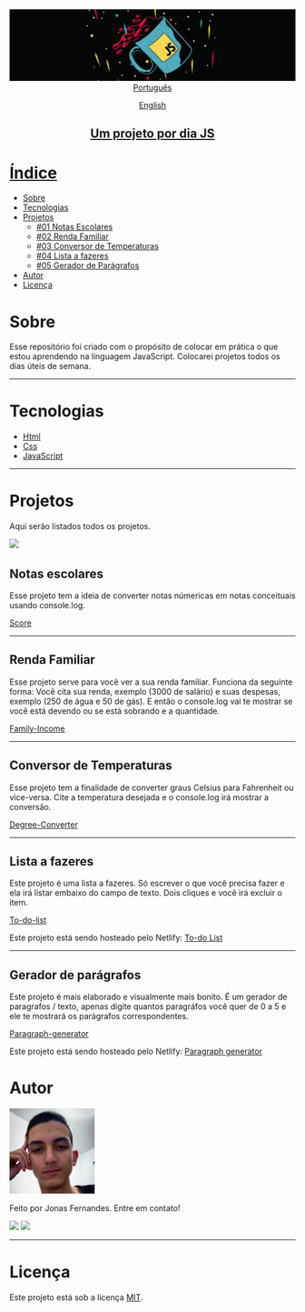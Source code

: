 <img src="img/Screenshot%20from%202021-03-15%2011-23-59.png">

<div align="center"> 
<a href="https://github.com/jonasmfernandes/one-project-per-day-js/blob/main/readme-pt.md">Português</p> 
<a href="https://github.com/jonasmfernandes/one-project-per-day-js/blob/main/readme.md" target="_blank">English</p>
</div>

<h2 align="center">Um projeto por dia JS</h1>

# Índice
   * [Sobre](#sobre)
   * [Tecnologias](#tecnologias)
   * [Projetos](#projetos)
     * [#01 Notas Escolares](#notas-escolares)
     * [#02 Renda Familiar](#renda-familiar)
     * [#03 Conversor de Temperaturas](#conversor-de-temperaturas)
     * [#04 Lista a fazeres](#lista-a-fazeres)
     * [#05 Gerador de Parágrafos](#gerador-de-parágrafos)
   * [Autor](#autor)
   * [Licença](#licença)

# Sobre

Esse repositório foi criado com o propósito de colocar em prática o que estou aprendendo na linguagem JavaScript. Colocarei projetos todos os dias úteis de semana. 

- - -
# Tecnologias

- [Html](https://developer.mozilla.org/pt-BR/docs/Web/HTML)
- [Css](https://developer.mozilla.org/pt-BR/docs/Web/CSS)
- [JavaScript](https://developer.mozilla.org/pt-BR/docs/Web/JavaScript)

- - -
# Projetos

Aqui serão listados todos os projetos.


<img src="https://img.shields.io/badge/Projetos-5-%23F7DF1E">

## Notas escolares

Esse projeto tem a ideia de converter notas númericas em notas conceituais usando console.log.

[Score](https://github.com/jonasmfernandes/one-project-per-day-js/tree/main/score)

- - - 

## Renda Familiar

Esse projeto serve para você ver a sua renda familiar. Funciona da seguinte forma: Você cita sua renda, exemplo (3000 de salário) e suas despesas, exemplo (250 de água e 50 de gás). E então o console.log vai te mostrar se você está devendo ou se está sobrando e a quantidade.

[Family-Income](https://github.com/jonasmfernandes/one-project-per-day-js/tree/main/family-income)

- - - 

## Conversor de Temperaturas

Esse projeto tem a finalidade de converter graus Celsius para Fahrenheit ou vice-versa. Cite a temperatura desejada e o console.log irá mostrar a conversão. 

[Degree-Converter](https://github.com/jonasmfernandes/one-project-per-day-js/tree/main/degree-converter)

- - - 

## Lista a fazeres 

Este projeto é uma lista a fazeres. Só escrever o que você precisa fazer e ela irá listar embaixo do campo de texto. Dois cliques e você irá excluir o item. 

[To-do-list](https://github.com/jonasmfernandes/one-project-per-day-js/tree/main/to-do-list)

Este projeto está sendo hosteado pelo Netlify: <a href="http://todolist-jonasmfernandes.netlify.app">To-do List</a>

- - -

## Gerador de parágrafos

Este projeto é mais elaborado e visualmente mais bonito. É um gerador de paragrafos / texto, apenas digite quantos paragráfos você quer de 0 a 5 e ele te mostrará os parágrafos correspondentes.

[Paragraph-generator](https://github.com/jonasmfernandes/one-project-per-day-js/tree/main/paragraph-generator)

Este projeto está sendo hosteado pelo Netlify: <a href="http://paragraph-generator-jonasmont.netlify.app">Paragraph generator</a>


# Autor

<img src="img/think.jpeg" width="150">

Feito por Jonas Fernandes. Entre em contato!

[<img src = "https://img.shields.io/badge/Instagram-E4405F?style=for-the-badge&logo=instagram&logoColor=white">](https://www.instagram.com/joninhasmf/) [<img src = "https://img.shields.io/badge/LinkedIn-0077B5?style=for-the-badge&logo=linkedin&logoColor=white">](https://www.linkedin.com/in/jonas-monteiro-fernandes-a676641b7/)

- - -

# Licença
Este projeto está sob a licença [MIT](https://opensource.org/licenses/MIT).
